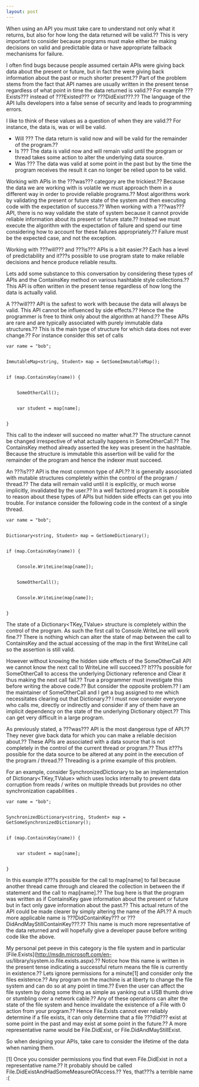 ```yaml
---
layout: post
---
```

When using an API you must take care to understand not only what it returns,
but also for how long the data returned will be valid.?? This is very important
to consider because programs must make either be making decisions on valid and
predictable data or have appropriate fallback mechanisms for failure.

I often find bugs because people assumed certain APIs were giving back data
about the present or future, but in fact the were giving back information
about the past or much shorter present.?? Part of the problem stems from the
fact that API names are usually written in the present tense regardless of
what point in time the data returned is valid.?? For example ???Exists??? instead
of ???Existed??? or ???DidExist???.?? The language of the API lulls developers into a
false sense of security and leads to programming errors.

I like to think of these values as a question of when they are valid.?? For
instance, the data is, was or will be valid.

  * Will ??? The data return is valid now and will be valid for the remainder of the program.??
  * Is ??? The data is valid now and will remain valid until the program or thread takes some action to alter the underlying data source. 
  * Was ??? The data was valid at some point in the past but by the time the program receives the result it can no longer be relied upon to be valid. 

Working with APIs in the ???was??? category are the trickiest.?? Because the data
we are working with is volatile we must approach them in a different way in
order to provide reliable programs.?? Most algorithms work by validating the
present or future state of the system and then executing code with the
expectation of success.?? When working with a ???was??? API, there is no way
validate the state of system because it cannot provide reliable information
about its present or future state.?? Instead we must execute the algorithm with
the expectation of failure and spend our time considering how to account for
these failures appropriately.?? Failure must be the expected case, and not the
exception.

Working with ???will??? and ???is??? APIs is a bit easier.?? Each has a level of
predictability and it???s possible to use program state to make reliable
decisions and hence produce reliable results.

Lets add some substance to this conversation by considering these types of
APIs and the ContainsKey method on various hashtable style collections.?? This
API is often written in the present tense regardless of how long the data is
actually valid.

A ???will??? API is the safest to work with because the data will always be valid.
This API cannot be influenced by side effects.?? Hence the the programmer is
free to think only about the algorithm at hand.?? These APIs are rare and are
typically associated with purely immutable data structures.?? This is the main
type of structure for which data does not ever change.?? For instance consider
this set of calls

    
    
    var name = "bob";


    ImmutableMap<string, Student> map = GetSomeImmutableMap();


    if (map.ContainsKey(name)) {


        SomeOtherCall();


        var student = map[name];


    }

This call to the indexer will succeed no matter what.?? The structure cannot be
changed irrespective of what actually happens in SomeOtherCall.?? The
ContainsKey method already asserted the key was present in the hashtable.
Because the structure is immutable this assertion will be valid for the
remainder of the program and hence the indexer must succeed.

An ???is??? API is the most common type of API.?? It is generally associated with
mutable structures completely within the control of the program / thread.?? The
data will remain valid until it is explicitly, or much worse implicitly,
invalidated by the user.?? In a well factored program it is possible to reason
about these types of APIs but hidden side effects can get you into trouble.
For instance consider the following code in the context of a single thread.

    
    
    var name = "bob";


    Dictionary<string, Student> map = GetSomeDictionary();


    if (map.ContainsKey(name)) {


        Console.WriteLine(map[name]);


        SomeOtherCall();


        Console.WriteLine(map[name]);


    }

The state of a Dictionary<TKey,TValue> structure is completely within the
control of the program. As such the first call to Console.WriteLine will work
fine.?? There is nothing which can alter the state of map between the call to
ContainsKey and the actual accessing of the map in the first WriteLine call so
the assertion is still valid.

However without knowing the hidden side effects of the SomeOtherCall API we
cannot know the next call to WriteLine will succeed.?? It???s possible for
SomeOtherCall to access the underlying Dictionary reference and Clear it thus
making the next call fail.?? True a programmer must investigate this before
writing the above code.?? But consider the opposite problem.?? I am the
maintainer of SomeOtherCall and I get a bug assigned to me which necessitates
clearing out that Dictionary.?? I must now consider everyone who calls me,
directly or indirectly and consider if any of them have an implicit dependency
on the state of the underlying Dictionary object.?? This can get very difficult
in a large program.

As previously stated, a ???was??? API is the most dangerous type of API.?? They
never give back data for which you can make a reliable decision about.?? These
APIs are associated with a data source that is not completely in the control
of the current thread or program.?? Thus it???s possible for the data source to
be altered at any point in the execution of the program / thread.?? Threading
is a prime example of this problem.

For an example, consider SynchronizedDictionary to be an implementation of
Dictionary<TKey,TValue> which uses locks internally to prevent data corruption
from reads / writes on multiple threads but provides no other synchronization
capabilities .

    
    
    var name = "bob";


    SynchronizedDictionary<string, Student> map = GetSomeSynchronizedDictionary();


    if (map.ContainsKey(name)) {


        var student = map[name];


    }

In this example it???s possible for the call to map[name] to fail because
another thread came through and cleared the collection in between the if
statement and the call to map[name].?? The bug here is that the program was
written as if ContainsKey gave information about the present or future but in
fact only gave information about the past.?? This actual return of the API
could be made clearer by simply altering the name of the API.?? A much more
applicable name is ???DidContainKey??? or ???DidAndMayStillContainKey???.?? This name
is much more representative of the data returned and will hopefully give a
developer pause before writing code like the above.

My personal pet peeve in this category is the file system and in particular
[File.Exists](http://msdn.microsoft.com/en-
us/library/system.io.file.exists.aspx).?? Notice how this name is written in
the present tense indicating a successful return means the file is currently
in existence.?? Lets ignore permissions for a minute[1] and consider only the
files existence.?? Any program on the machine is at liberty to change the file
system and can do so at any point in time.?? Even the user can affect the file
system by doing some thing as simple as yanking out a USB thumb drive or
stumbling over a network cable.?? Any of these operations can alter the state
of the file system and hence invalidate the existence of a File with 0 action
from your program.?? Hence File.Exists cannot ever reliably determine if a file
exists, it can only determine that a file ???did??? exist at some point in the
past and may exist at some point in the future.?? A more representative name
would be File.DidExist, or File.DidAndMayStillExist.

So when designing your APIs, take care to consider the lifetime of the data
when naming them.

[1] Once you consider permissions you find that even File.DidExist in not a
representative name.?? It probably should be called
File.DidExistAndHadSomeMeasureOfAccess.?? Yes, that???s a terrible name :(

